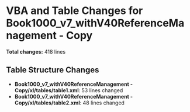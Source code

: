 # VBA and Table Changes for Book1000_v7_withV40ReferenceManagement - Copy

**Total changes:** 418 lines

## Table Structure Changes

- **Book1000_v7_withV40ReferenceManagement - Copy/xl/tables/table1.xml**: 53 lines changed
- **Book1000_v7_withV40ReferenceManagement - Copy/xl/tables/table2.xml**: 48 lines changed

